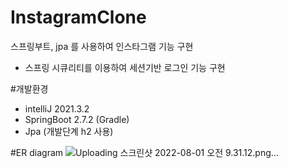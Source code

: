 # InstagramClone
스프링부트, jpa 를 사용하여 인스타그램 기능 구현

- 스프링 시큐리티를 이용하여 세션기반 로그인 기능 구현


#개발환경
- intelliJ 2021.3.2
- SpringBoot 2.7.2 (Gradle)
- Jpa (개발단계 h2 사용)

#ER diagram
![Uploading 스크린샷 2022-08-01 오전 9.31.12.png…]()
